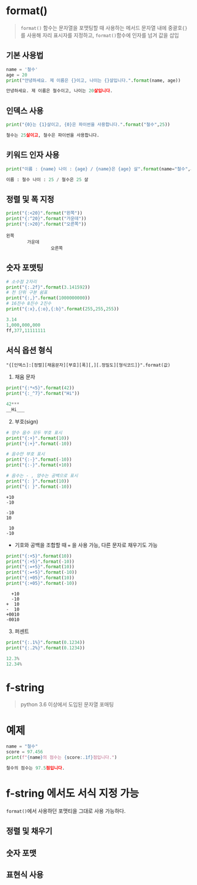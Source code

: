 # format()
> `format()` 함수는 문자열을 포맷팅할 때 사용하는 메서드
> 문자열 내에 중괄호`{}` 를 사용해 자리 표시자를 지정하고, `format()`함수에 인자를 넘겨 값을 삽입

## 기본 사용법
```python
name = '철수'
age = 20
print("안녕하세요. 제 이름은 {}이고, 나이는 {}살입니다.".format(name, age))

안녕하세요. 제 이름은 철수이고, 나이는 20살입니다.
```


## 인덱스 사용
```python
print("{0}는 {1}살이고, {0}은 파이썬을 사용합니다.".format("철수",25))

철수는 25살이고, 철수은 파이썬을 사용합니다.
```

## 키워드 인자 사용
```python
print("이름 : {name} 나이 : {age} / {name}은 {age} 살".format(name="철수",age=25))

이름 : 철수 나이 : 25 / 철수은 25 살
```

## 정렬 및 폭 지정
```python
print("{:<20}".format("왼쪽"))
print("{:^20}".format("가운데"))
print("{:>20}".format("오른쪽"))
```
```
왼쪽
        가운데
                 오른쪽
```

## 숫자 포맷팅
```python
# 소수점 2자리
print("{:.2f}".format(3.141592))
# 천 단위 구분 쉼표
print("{:,}".format(1000000000))
# 16진수 8진수 2진수
print("{:x},{:o},{:b}".format(255,255,255))

3.14
1,000,000,000
ff,377,11111111
```

## 서식 옵션 형식
```
"{[인덱스]:[정렬][채움문자][부호][폭][,][.정밀도][형식코드]}".format(값)
```

1. 채움 문자
```python
print("{:*<5}".format(42))
print("{:_^7}".format("Hi"))

42***
__Hi___
```

2. 부호(sign)
```python
# 양수 음수 모두 부호 표시
print("{:+}".format(10))
print("{:+}".format(-10))

# 음수만 부호 표시
print("{:-}".format(-10))
print("{:-}".format(+10))

# 음수는 - , 양수는 공백으로 표시
print("{: }".format(10))
print("{: }".format(-10))
```

```
+10
-10

-10
10

 10
-10
```

- 기호와 공백을 조합할 때  `=` 을 사용 가능, 다른 문자로 채우기도 가능
```python
print("{:+5}".format(10))
print("{:+5}".format(-10))
print("{:=+5}".format(10))
print("{:=+5}".format(-10))
print("{:+05}".format(10))
print("{:+05}".format(-10))
```

```
  +10
  -10
+  10
-  10
+0010
-0010
```


3. 퍼센트
```python
print("{:.1%}".format(0.1234))
print("{:.2%}".format(0.1234))

12.3%
12.34%
```


# f-string
> python 3.6 이상에서 도입된 문자열 포매팅


# 예제
```python
name = "철수"
score = 97.456
print(f"{name}의 점수는 {score:.1f}점입니다.")

철수의 점수는 97.5점입니다.
```

# f-string 에서도 서식 지정 가능
`format()`에서 사용하던 포맷티을 그대로 사용 가능하다.

## 정렬 및 채우기

## 숫자 포맷

## 표현식 사용